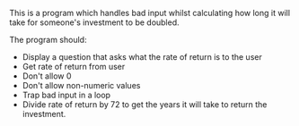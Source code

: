 This is a program which handles bad input whilst calculating how long it will take for someone's investment to be doubled.

The program should:
- Display a question that asks what the rate of return is to the user
- Get rate of return from user
- Don't allow 0
- Don't allow non-numeric values
- Trap bad input in a loop
- Divide rate of return by 72 to get the years it will take to return the investment.
